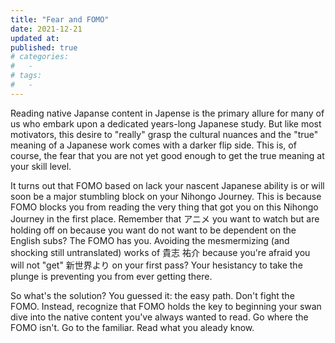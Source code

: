 ```yaml
---
title: "Fear and FOMO"
date: 2021-12-21
updated at: 
published: true
# categories:
#   - 
# tags:
#   - 
---
```

Reading native Japanse content in Japense is the primary allure for many of us who embark upon a dedicated years-long Japanese study. But like most motivators, this desire to "really" grasp the cultural nuances and the "true" meaning of a Japanese work comes with a darker flip side. This is, of course, the fear that you are not yet good enough to get the true meaning at your skill level. 

It turns out that FOMO based on lack your nascent Japanese ability is or will soon be a major stumbling block on your Nihongo Journey. This is because FOMO blocks you from reading the very thing that got you on this Nihongo Journey in the first place. Remember that アニメ you want to watch but are holding off on because you want do not want to be dependent on the English subs? The FOMO has you. Avoiding the mesmermizing (and shocking still untranslated) works of 貴志 祐介 because you're afraid you will not "get" 新世界より on your first pass? Your hesistancy to take the plunge is preventing you from ever getting there. 

So what's the solution? You guessed it: the easy path. Don't fight the FOMO. Instead, recognize that FOMO holds the key to beginning your swan dive into the native content you've always wanted to read. Go where the FOMO isn't. Go to the familiar. Read what you aleady know. 